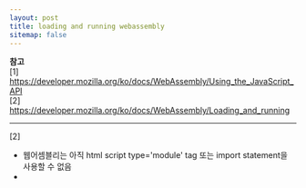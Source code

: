 ```yaml
---
layout: post
title: loading and running webassembly
sitemap: false
---
```


**참고**  
[1] <https://developer.mozilla.org/ko/docs/WebAssembly/Using_the_JavaScript_API>  
[2] <https://developer.mozilla.org/ko/docs/WebAssembly/Loading_and_running>  
* * *  

[2]
* 웹어셈블리는 아직 html script type='module' tag 또는 import statement을 사용할 수 없음
* 